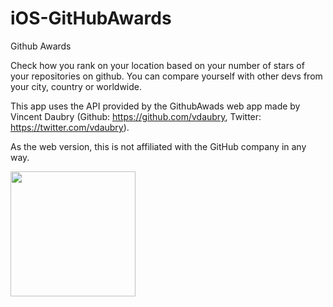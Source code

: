 # iOS-GitHubAwards
Github Awards

Check how you rank on your location based on your number of stars of your repositories on github. You can compare yourself with other devs from your city, country or worldwide.

This app uses the API provided by the GithubAwads web app made by Vincent Daubry (Github: https://github.com/vdaubry, Twitter: https://twitter.com/vdaubry).

As the web version, this is not affiliated with the GitHub company in any way.

<img src="https://dl.dropboxusercontent.com/u/2001692/imagesshelf/iOSGithubAwards/githubawards16-01-2016.gif" width="200px"> 
